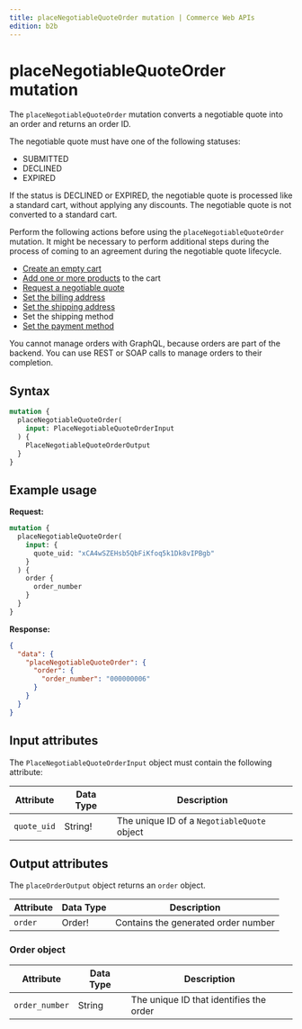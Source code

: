 ```yaml
---
title: placeNegotiableQuoteOrder mutation | Commerce Web APIs
edition: b2b
---
```


# placeNegotiableQuoteOrder mutation

The `placeNegotiableQuoteOrder` mutation converts a negotiable quote into an order and returns an order ID.

The negotiable quote must have one of the following statuses:

-  SUBMITTED
-  DECLINED
-  EXPIRED

If the status is DECLINED or EXPIRED, the negotiable quote is processed like a standard cart, without applying any discounts. The negotiable quote is not converted to a standard cart.

Perform the following actions before using the `placeNegotiableQuoteOrder` mutation. It might be necessary to perform additional steps during the process of coming to an agreement during the negotiable quote lifecycle.

-  [Create an empty cart](../../../cart/mutations/create-empty-cart.md)
-  [Add one or more products](../../../cart/mutations/add-products.md) to the cart
-  [Request a negotiable quote](request.md)
-  [Set the billing address](set-billing-address.md)
-  [Set the shipping address](set-shipping-address.md)
-  Set the shipping method
-  [Set the payment method](set-payment-method.md)

You cannot manage orders with GraphQL, because orders are part of the backend. You can use REST or SOAP calls to manage orders to their completion.

## Syntax

```graphql
mutation {
  placeNegotiableQuoteOrder(
    input: PlaceNegotiableQuoteOrderInput
  ) {
    PlaceNegotiableQuoteOrderOutput
  }
}
```

## Example usage

**Request:**

```graphql
mutation {
  placeNegotiableQuoteOrder(
    input: {
      quote_uid: "xCA4wSZEHsb5QbFiKfoq5k1Dk8vIPBgb"
    }
  ) {
    order {
      order_number
    }
  }
}
```

**Response:**

```json
{
  "data": {
    "placeNegotiableQuoteOrder": {
      "order": {
        "order_number": "000000006"
      }
    }
  }
}
```

## Input attributes

The `PlaceNegotiableQuoteOrderInput` object must contain the following attribute:

Attribute |  Data Type | Description
--- | --- | ---
`quote_uid` | String! | The unique ID of a `NegotiableQuote` object

## Output attributes

The `placeOrderOutput` object returns an `order` object.

Attribute |  Data Type | Description
--- | --- | ---
`order` | Order! | Contains the generated order number

### Order object

Attribute |  Data Type | Description
--- | --- | ---
`order_number` | String | The unique ID that identifies the order
